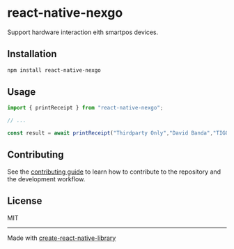 # react-native-nexgo
Support hardware interaction eith smartpos devices. 
## Installation

```sh
npm install react-native-nexgo
```

## Usage

```js
import { printReceipt } from "react-native-nexgo";

// ...

const result = await printReceipt("Thirdparty Only","David Banda","TIGO","255716209035","320,000")

```

## Contributing

See the [contributing guide](CONTRIBUTING.md) to learn how to contribute to the repository and the development workflow.

## License

MIT

---

Made with [create-react-native-library](https://github.com/callstack/react-native-builder-bob)
